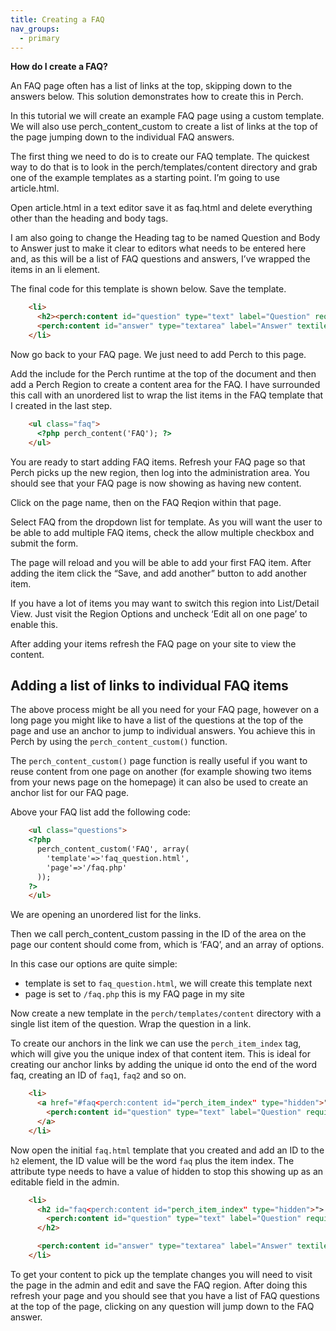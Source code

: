 ```yaml
---
title: Creating a FAQ
nav_groups:
  - primary
---
```


**How do I create a FAQ?**

An FAQ page often has a list of links at the top, skipping down to the answers below. This solution demonstrates how to create this in Perch.

In this tutorial we will create an example FAQ page using a custom template. We will also use perch_content_custom to create a list of links at the top of the page jumping down to the individual FAQ answers.

The first thing we need to do is to create our FAQ template. The quickest way to do that is to look in the perch/templates/content directory and grab one of the example templates as a starting point. I’m going to use article.html.

Open article.html in a text editor save it as faq.html and delete everything other than the heading and body tags.

I am also going to change the Heading tag to be named Question and Body to Answer just to make it clear to editors what needs to be entered here and, as this will be a list of FAQ questions and answers, I’ve wrapped the items in an li element.

The final code for this template is shown below. Save the template.

```html
    <li>
      <h2><perch:content id="question" type="text" label="Question" required></h2>
      <perch:content id="answer" type="textarea" label="Answer" textile editor="markitup" required>
    </li>
```

Now go back to your FAQ page. We just need to add Perch to this page.

Add the include for the Perch runtime at the top of the document and then add a Perch Region to create a content area for the FAQ. I have surrounded this call with an unordered list to wrap the list items in the FAQ template that I created in the last step.

```html
    <ul class="faq">
      <?php perch_content('FAQ'); ?>
    </ul>
```

You are ready to start adding FAQ items. Refresh your FAQ page so that Perch picks up the new region, then log into the administration area. You should see that your FAQ page is now showing as having new content.

Click on the page name, then on the FAQ Reqion within that page.

Select FAQ from the dropdown list for template. As you will want the user to be able to add multiple FAQ items, check the allow multiple checkbox and submit the form.

The page will reload and you will be able to add your first FAQ item. After adding the item click the “Save, and add another” button to add another item.

If you have a lot of items you may want to switch this region into List/Detail View. Just visit the Region Options and uncheck ‘Edit all on one page’ to enable this.

After adding your items refresh the FAQ page on your site to view the content.

## Adding a list of links to individual FAQ items

The above process might be all you need for your FAQ page, however on a long page you might like to have a list of the questions at the top of the page and use an anchor to jump to individual answers. You achieve this in Perch by using the `perch_content_custom()` function.

The `perch_content_custom()` page function is really useful if you want to reuse content from one page on another (for example showing two items from your news page on the homepage) it can also be used to create an anchor list for our FAQ page.

Above your FAQ list add the following code:

```html
    <ul class="questions">
    <?php
      perch_content_custom('FAQ', array(
        'template'=>'faq_question.html',
        'page'=>'/faq.php'
      ));
    ?>
    </ul>
```

We are opening an unordered list for the links.

Then we call perch_content_custom passing in the ID of the area on the page our content should come from, which is ‘FAQ’, and an array of options.

In this case our options are quite simple:

* template is set to `faq_question.html`, we will create this template next
* page is set to `/faq.php` this is my FAQ page in my site

Now create a new template in the `perch/templates/content` directory with a single list item of the question. Wrap the question in a link.

To create our anchors in the link we can use the `perch_item_index` tag, which will give you the unique index of that content item. This is ideal for creating our anchor links by adding the unique id onto the end of the word faq, creating an ID of `faq1`, `faq2` and so on.

```html
    <li>
      <a href="#faq<perch:content id="perch_item_index" type="hidden">">
        <perch:content id="question" type="text" label="Question" required>
      </a>
    </li>
```

Now open the initial `faq.html` template that you created and add an ID to the `h2` element, the ID value will be the word `faq` plus the item index. The attribute type needs to have a value of hidden to stop this showing up as an editable field in the admin.

```html
    <li>
      <h2 id="faq<perch:content id="perch_item_index" type="hidden">">
        <perch:content id="question" type="text" label="Question" required>
      </h2>

      <perch:content id="answer" type="textarea" label="Answer" textile editor="markitup" required>
    </li>
```

To get your content to pick up the template changes you will need to visit the page in the admin and edit and save the FAQ region. After doing this refresh your page and you should see that you have a list of FAQ questions at the top of the page, clicking on any question will jump down to the FAQ answer.
